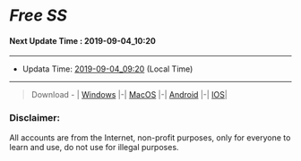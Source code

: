 
# *Free SS*

#### Next Update Time : 2019-09-04_10:20

---
* Updata Time: [2019-09-04_09:20](https://github.com/Geek-007/free-SS/blob/master/2019-09-04_09:20_FreeSS.txt) (Local Time)
---

> Download - | [Windows](https://github.com/shadowsocks/shadowsocks-windows/releases) |-| [MacOS](https://github.com/shadowsocks/shadowsocks-iOS/releases) |-| [Android](https://github.com/shadowsocks/shadowsocks-android/releases) |-| [IOS](https://itunes.apple.com/us/)|

### Disclaimer:
All accounts are from the Internet, non-profit purposes, only for everyone to learn and use, do not use for illegal purposes.
<br>
